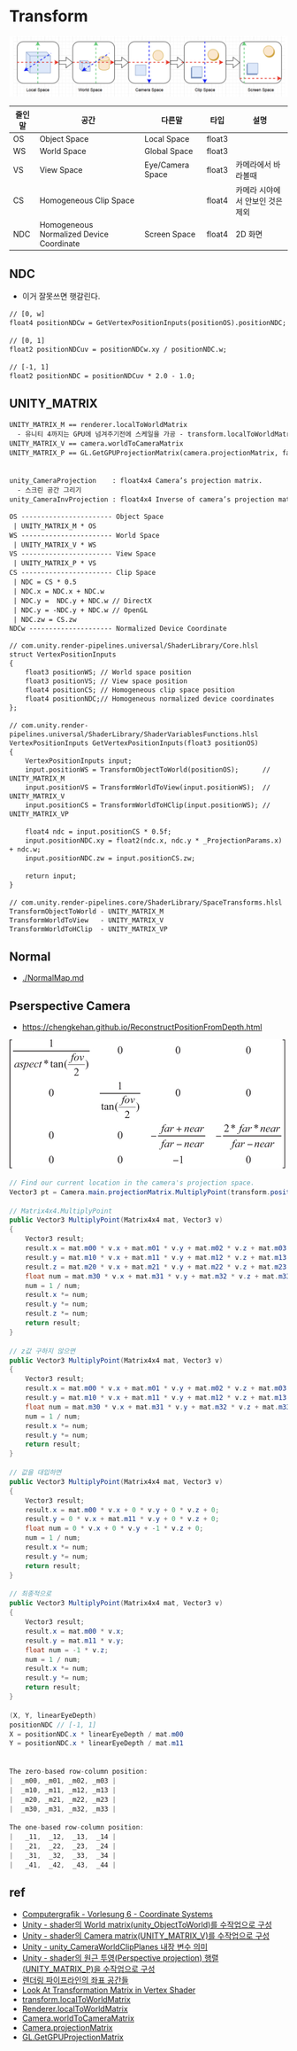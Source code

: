 # Transform

![res/coordinate.png](./res/coordinate.png)

| 줄인말 | 공간                                     | 다른말           | 타입   | 설명                             |
|--------|------------------------------------------|------------------|--------|----------------------------------|
| OS     | Object Space                             | Local Space      | float3 |                                  |
| WS     | World Space                              | Global Space     | float3 |                                  |
| VS     | View Space                               | Eye/Camera Space | float3 | 카메라에서 바라볼때              |
| CS     | Homogeneous Clip Space                   |                  | float4 | 카메라 시야에서 안보인 것은 제외 |
| NDC    | Homogeneous Normalized Device Coordinate | Screen Space     | float4 | 2D 화면                          |

## NDC

- 이거 잘못쓰면 햇갈린다.

``` hlsl
// [0, w]
float4 positionNDCw = GetVertexPositionInputs(positionOS).positionNDC;

// [0, 1]
float2 positionNDCuv = positionNDCw.xy / positionNDC.w;

// [-1, 1]
float2 positionNDC = positionNDCuv * 2.0 - 1.0;
```

## UNITY_MATRIX

``` txt
UNITY_MATRIX_M == renderer.localToWorldMatrix
  - 유니티 4까지는 GPU에 넘겨주기전에 스케일을 가공 - transform.localToWorldMatrix, renderer.localToWorldMatrix가 달랐으나 지금은 같음.
UNITY_MATRIX_V == camera.worldToCameraMatrix
UNITY_MATRIX_P == GL.GetGPUProjectionMatrix(camera.projectionMatrix, false);


unity_CameraProjection    : float4x4 Camera’s projection matrix.
  - 스크린 공간 그리기
unity_CameraInvProjection : float4x4 Inverse of camera’s projection matrix.
```

``` txt
OS ----------------------- Object Space
 | UNITY_MATRIX_M * OS
WS ----------------------- World Space
 | UNITY_MATRIX_V * WS
VS ----------------------- View Space
 | UNITY_MATRIX_P * VS
CS ----------------------- Clip Space
 | NDC = CS * 0.5
 | NDC.x = NDC.x + NDC.w
 | NDC.y =  NDC.y + NDC.w // DirectX
 | NDC.y = -NDC.y + NDC.w // OpenGL
 | NDC.zw = CS.zw
NDCw --------------------- Normalized Device Coordinate
```

``` hlsl
// com.unity.render-pipelines.universal/ShaderLibrary/Core.hlsl
struct VertexPositionInputs
{
    float3 positionWS; // World space position
    float3 positionVS; // View space position
    float4 positionCS; // Homogeneous clip space position
    float4 positionNDC;// Homogeneous normalized device coordinates
};

// com.unity.render-pipelines.universal/ShaderLibrary/ShaderVariablesFunctions.hlsl
VertexPositionInputs GetVertexPositionInputs(float3 positionOS)
{
    VertexPositionInputs input;
    input.positionWS = TransformObjectToWorld(positionOS);      // UNITY_MATRIX_M
    input.positionVS = TransformWorldToView(input.positionWS);  // UNITY_MATRIX_V
    input.positionCS = TransformWorldToHClip(input.positionWS); // UNITY_MATRIX_VP

    float4 ndc = input.positionCS * 0.5f;
    input.positionNDC.xy = float2(ndc.x, ndc.y * _ProjectionParams.x) + ndc.w;
    input.positionNDC.zw = input.positionCS.zw;

    return input;
}

// com.unity.render-pipelines.core/ShaderLibrary/SpaceTransforms.hlsl
TransformObjectToWorld - UNITY_MATRIX_M
TransformWorldToView   - UNITY_MATRIX_V
TransformWorldToHClip  - UNITY_MATRIX_VP
```

## Normal

- [./NormalMap.md](./NormalMap.md)

## Pserspective Camera

- <https://chengkehan.github.io/ReconstructPositionFromDepth.html>

![./res/projectionMatrix.jpg](./res/projectionMatrix.jpg)

``` cs
// Find our current location in the camera's projection space.
Vector3 pt = Camera.main.projectionMatrix.MultiplyPoint(transform.position);

// Matrix4x4.MultiplyPoint
public Vector3 MultiplyPoint(Matrix4x4 mat, Vector3 v)
{
    Vector3 result;
    result.x = mat.m00 * v.x + mat.m01 * v.y + mat.m02 * v.z + mat.m03;
    result.y = mat.m10 * v.x + mat.m11 * v.y + mat.m12 * v.z + mat.m13;
    result.z = mat.m20 * v.x + mat.m21 * v.y + mat.m22 * v.z + mat.m23;
    float num = mat.m30 * v.x + mat.m31 * v.y + mat.m32 * v.z + mat.m33;
    num = 1 / num;
    result.x *= num;
    result.y *= num;
    result.z *= num;
    return result;
}

// z값 구하지 않으면
public Vector3 MultiplyPoint(Matrix4x4 mat, Vector3 v)
{
    Vector3 result;
    result.x = mat.m00 * v.x + mat.m01 * v.y + mat.m02 * v.z + mat.m03;
    result.y = mat.m10 * v.x + mat.m11 * v.y + mat.m12 * v.z + mat.m13;
    float num = mat.m30 * v.x + mat.m31 * v.y + mat.m32 * v.z + mat.m33;
    num = 1 / num;
    result.x *= num;
    result.y *= num;
    return result;
}

// 값을 대입하면
public Vector3 MultiplyPoint(Matrix4x4 mat, Vector3 v)
{
    Vector3 result;
    result.x = mat.m00 * v.x + 0 * v.y + 0 * v.z + 0;
    result.y = 0 * v.x + mat.m11 * v.y + 0 * v.z + 0;
    float num = 0 * v.x + 0 * v.y + -1 * v.z + 0;
    num = 1 / num;
    result.x *= num;
    result.y *= num;
    return result;
}

// 최종적으로
public Vector3 MultiplyPoint(Matrix4x4 mat, Vector3 v)
{
    Vector3 result;
    result.x = mat.m00 * v.x;
    result.y = mat.m11 * v.y;
    float num = -1 * v.z;
    num = 1 / num;
    result.x *= num;
    result.y *= num;
    return result;
}

(X, Y, linearEyeDepth)
positionNDC // [-1, 1]
X = positionNDC.x * linearEyeDepth / mat.m00
Y = positionNDC.x * linearEyeDepth / mat.m11


The zero-based row-column position:
|  _m00, _m01, _m02, _m03 |
|  _m10, _m11, _m12, _m13 |
|  _m20, _m21, _m22, _m23 |
|  _m30, _m31, _m32, _m33 |

The one-based row-column position:
|   _11,  _12,  _13,  _14 |
|   _21,  _22,  _23,  _24 |
|   _31,  _32,  _33,  _34 |
|   _41,  _42,  _43,  _44 |

```

## ref

- [Computergrafik - Vorlesung 6 - Coordinate Systems](https://www.youtube.com/watch?v=u_qKLcszwXA)
- [Unity - shader의 World matrix(unity_ObjectToWorld)를 수작업으로 구성](https://www.sysnet.pe.kr/2/0/11633)
- [Unity - shader의 Camera matrix(UNITY_MATRIX_V)를 수작업으로 구성](https://www.sysnet.pe.kr/2/0/11692)
- [Unity - unity_CameraWorldClipPlanes 내장 변수 의미](https://www.sysnet.pe.kr/2/0/11697)
- [Unity - shader의 원근 투영(Perspective projection) 행렬(UNITY_MATRIX_P)을 수작업으로 구성](https://www.sysnet.pe.kr/2/0/11695)
- [렌더링 파이프라인의 좌표 공간들](http://rapapa.net/?p=3531)
- [Look At Transformation Matrix in Vertex Shader](https://shahriyarshahrabi.medium.com/look-at-transformation-matrix-in-vertex-shader-81dab5f4fc4)
- [transform.localToWorldMatrix](https://docs.unity3d.com/ScriptReference/Transform-localToWorldMatrix.html)
- [Renderer.localToWorldMatrix](https://docs.unity3d.com/ScriptReference/Renderer-localToWorldMatrix.html)
- [Camera.worldToCameraMatrix](https://docs.unity3d.com/ScriptReference/Camera-worldToCameraMatrix.html)
- [Camera.projectionMatrix](https://docs.unity3d.com/ScriptReference/Camera-projectionMatrix.html)
- [GL.GetGPUProjectionMatrix](https://docs.unity3d.com/ScriptReference/GL.GetGPUProjectionMatrix.html)
